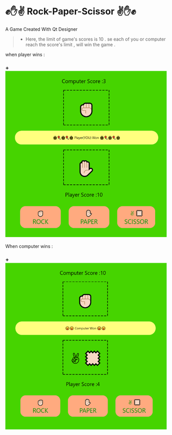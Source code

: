 # ✊✋✌ Rock-Paper-Scissor ✌✋✊
A Game Created With Qt Designer

> + Here, the limit of game's scores is 10 . se each of you or computer reach the score's limit , will win the game .

when player wins :
### + ![This is an image](https://github.com/kiana-jahanshid/Rock-Paper-Scissor/blob/main/pics/c_win.png)
 
 
When computer wins :
### + ![This is an image](https://github.com/kiana-jahanshid/Rock-Paper-Scissor/blob/main/pics/comp_win.png)
